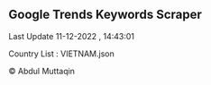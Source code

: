 

## Google Trends Keywords Scraper 
 
Last Update 11-12-2022 , 14:43:01

Country List :
VIETNAM.json



© Abdul Muttaqin 
